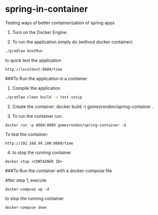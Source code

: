 # spring-in-container
Testing ways of better containerization of spring apps

1) Turn on the Docker Engine.

2) To run the application simply do (without docker container):

```bash
./gradlew bootRun
```

to quick test the application 

```
http://localhost:8080/time
```
###To Run the application in a container

1) Compile the application

```bash
./gradlew clean build -x test unzip
```

2) Create the container:
docker build -t gomezrondon/spring-container .

3)  To run the container run:

```
docker run -p 8080:8080 gomezrondon/spring-container -d
```

To test the container:
```
http://192.168.99.100:8080/time
```

4) to stop the running container
```
docker stop <CONTAINER ID>
```


###To Run the container with a docker-compose file

After step 1, execute
```
docker-compose up -d
```

to stop the running container
```
docker-compose down
```